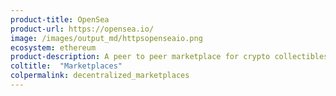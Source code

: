 ```yaml
---
product-title: OpenSea
product-url: https://opensea.io/
image: /images/output_md/httpsopenseaio.png
ecosystem: ethereum
product-description: A peer to peer marketplace for crypto collectibles.
coltitle:  "Marketplaces"
colpermalink: decentralized_marketplaces
---
```

